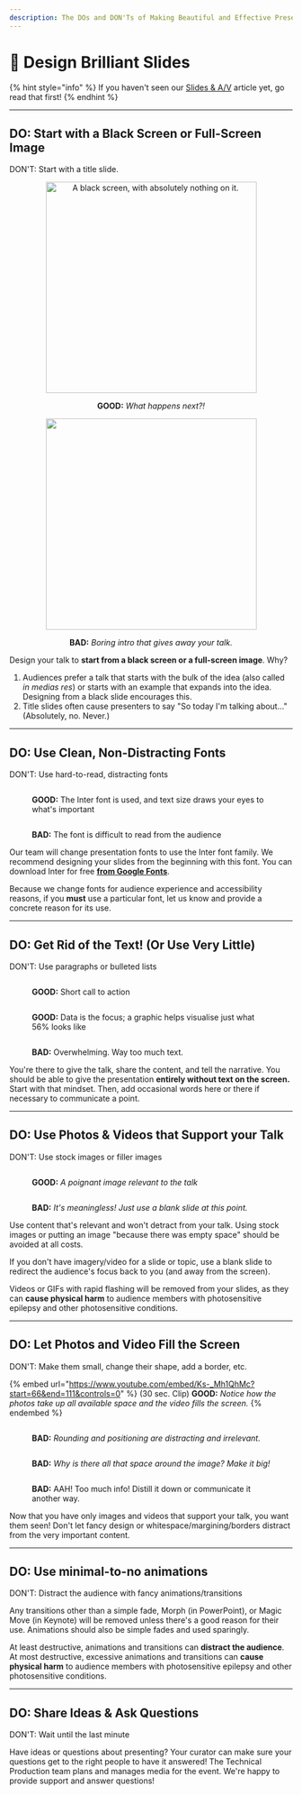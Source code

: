 ```yaml
---
description: The DOs and DON'Ts of Making Beautiful and Effective Presentations
---
```


# 🎨 Design Brilliant Slides

{% hint style="info" %}
If you haven't seen our [Slides & A/V](../slides-and-a-v.md) article yet, go read that first!
{% endhint %}

***

## DO: Start with a Black Screen or Full-Screen Image

DON'T: Start with a title slide.

<div align="center"><figure><img src="../.gitbook/assets/image.png" alt="A black screen, with absolutely nothing on it. " width="375"><figcaption><p><strong>GOOD:</strong> <em>What happens next?!</em></p></figcaption></figure> <figure><img src="../.gitbook/assets/TitleSlide.png" alt="" width="375"><figcaption><p><strong>BAD:</strong> <em>Boring intro that gives away your talk.</em></p></figcaption></figure></div>

Design your talk to **start from a black screen or a full-screen image**. Why?

1. Audiences prefer a talk that starts with the bulk of the idea (also called _in medias res_) or starts with an example that expands into the idea. Designing from a black slide encourages this.&#x20;
2. Title slides often cause presenters to say "So today I'm talking about..." (Absolutely, no. Never.)

***

## DO: Use Clean, Non-Distracting Fonts

DON'T: Use hard-to-read, distracting fonts

<div><figure><img src="../.gitbook/assets/betterFont.png" alt=""><figcaption><p><strong>GOOD:</strong> The Inter font is used, and text size draws your eyes to what's important</p></figcaption></figure> <figure><img src="../.gitbook/assets/bad font.png" alt=""><figcaption><p><strong>BAD:</strong> The font is difficult to read from the audience</p></figcaption></figure></div>

Our team will change presentation fonts to use the Inter font family. We recommend designing your slides from the beginning with this font. You can download Inter for free [**from Google Fonts**](https://fonts.google.com/specimen/Inter?query=inter).

Because we change fonts for audience experience and accessibility reasons, if you **must** use a particular font, let us know and provide a concrete reason for its use.



***

## DO: Get Rid of the Text! (Or Use Very Little)

DON'T: Use paragraphs or bulleted lists

<div><figure><img src="../.gitbook/assets/little text.png" alt=""><figcaption><p><strong>GOOD:</strong> Short call to action</p></figcaption></figure> <figure><img src="../.gitbook/assets/percentage.png" alt=""><figcaption><p><strong>GOOD:</strong> Data is the focus; a graphic helps visualise just what 56% looks like</p></figcaption></figure> <figure><img src="../.gitbook/assets/bulletpoints.png" alt=""><figcaption><p><strong>BAD:</strong> Overwhelming. Way too much text.</p></figcaption></figure></div>

You're there to give the talk, share the content, and tell the narrative. You should be able to give the presentation **entirely without text on the screen.** Start with that mindset. Then, add occasional words here or there if necessary to communicate a point.



***



## DO: Use Photos & Videos that Support your Talk

DON'T: Use stock images or filler images

<div><figure><img src="../.gitbook/assets/indigenousPeopleImage.png" alt=""><figcaption><p><strong>GOOD:</strong> <em>A poignant image relevant to the talk</em></p></figcaption></figure> <figure><img src="../.gitbook/assets/image (2).png" alt=""><figcaption><p><strong>BAD:</strong> <em>It's meaningless! Just use a blank slide at this point.</em></p></figcaption></figure></div>

Use content that's relevant and won't detract from your talk. Using stock images or putting an image "because there was empty space" should be avoided at all costs.

If you don't have imagery/video for a slide or topic, use a blank slide to redirect the audience's focus back to you (and away from the screen).

Videos or GIFs with rapid flashing will be removed from your slides, as they can **cause physical harm** to audience members with photosensitive epilepsy and other photosensitive conditions.

***



## DO: Let Photos and Video Fill the Screen

DON'T: Make them small, change their shape, add a border, etc.

{% embed url="https://www.youtube.com/embed/Ks-_Mh1QhMc?start=66&end=111&controls=0" %}
(30 sec. Clip) **GOOD:** _Notice how the photos take up all available space and the video fills the screen._&#x20;
{% endembed %}

<div><figure><img src="../.gitbook/assets/roundedImages.png" alt=""><figcaption><p><strong>BAD:</strong> <em>Rounding and positioning are distracting and irrelevant.</em></p></figcaption></figure> <figure><img src="../.gitbook/assets/smallImage.png" alt=""><figcaption><p><strong>BAD:</strong> <em>Why is there all that space around the image? Make it big!</em></p></figcaption></figure> <figure><img src="https://ideas.ted.com/wp-content/uploads/sites/3/2019/06/web_kashfia-rahman-graphs_before.jpg" alt=""><figcaption><p><strong>BAD:</strong> AAH! Too much info! Distill it down or communicate it another way.</p></figcaption></figure></div>

Now that you have only images and videos that support your talk, you want them seen! Don't let fancy design or whitespace/margining/borders distract from the very important content.



***

## DO: Use minimal-to-no animations

DON'T: Distract the audience with fancy animations/transitions

Any transitions other than a simple fade, Morph (in PowerPoint), or Magic Move (in Keynote) will be removed unless there's a good reason for their use. Animations should also be simple fades and used sparingly.

At least destructive, animations and transitions can **distract the audience**. At most destructive, excessive animations and transitions can **cause physical harm** to audience members with photosensitive epilepsy and other photosensitive conditions.

***

## DO: Share Ideas & Ask Questions

DON'T: Wait until the last minute

Have ideas or questions about presenting? Your curator can make sure your questions get to the right people to have it answered! The Technical Production team plans and manages media for the event. We're happy to provide support and answer questions!





